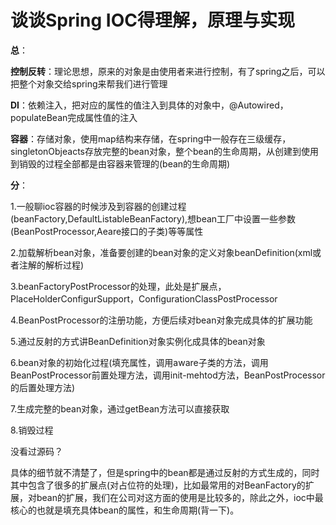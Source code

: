 # 谈谈Spring IOC得理解，原理与实现

**总**：

**控制反转**：理论思想，原来的对象是由使用者来进行控制，有了spring之后，可以把整个对象交给spring来帮我们进行管理

​				**DI**：依赖注入，把对应的属性的值注入到具体的对象中，@Autowired，populateBean完成属性值的注入

**容器**：存储对象，使用map结构来存储，在spring中一般存在三级缓存，singletonObjeacts存放完整的bean对象，整个bean的生命周期，从创建到使用到销毁的过程全部都是由容器来管理的(bean的生命周期)

**分**：

1.一般聊ioc容器的时候涉及到容器的创建过程(beanFactory,DefaultListableBeanFactory),想bean工厂中设置一些参数(BeanPostProcessor,Aeare接口的子类)等等属性

2.加载解析bean对象，准备要创建的bean对象的定义对象beanDefinition(xml或者注解的解析过程)

3.beanFactoryPostProcessor的处理，此处是扩展点，PlaceHolderConfigurSupport，ConfigurationClassPostProcessor

4.BeanPostProcessor的注册功能，方便后续对bean对象完成具体的扩展功能

5.通过反射的方式讲BeanDefinition对象实例化成具体的bean对象

6.bean对象的初始化过程(填充属性，调用aware子类的方法，调用BeanPostProcessor前置处理方法，调用init-mehtod方法，BeanPostProcessor的后置处理方法)

7.生成完整的bean对象，通过getBean方法可以直接获取

8.销毁过程

没看过源码？

​	具体的细节就不清楚了，但是spring中的bean都是通过反射的方式生成的，同时其中包含了很多的扩展点(对占位符的处理)，比如最常用的对BeanFactory的扩展，对bean的扩展，我们在公司对这方面的使用是比较多的，除此之外，ioc中最核心的也就是填充具体bean的属性，和生命周期(背一下)。